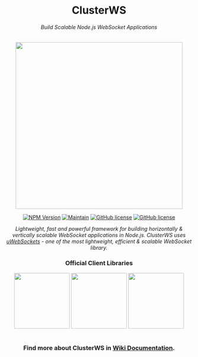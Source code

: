 <h1 align="center">ClusterWS</h1> 
<h6 align="center">Build Scalable Node.js WebSocket Applications</h6>

<p align="center">
 <img src="https://cdn.rawgit.com/goriunov/159120ca6a883d8d4e75543ec395d361/raw/d22028ecc726d7d3cc30a2a85cc7cc454b0afada/clusterws.svg" width="450">
</p>

<p align="center">
    <a href="https://www.npmjs.com/package/clusterws"><img src="https://img.shields.io/badge/npm-3.0.0-AE1E80.svg?style=for-the-badge" alt="NPM Version" /></a>
    <a href="https://github.com/ClusterWS/ClusterWS/graphs/commit-activity"><img src="https://img.shields.io/badge/Maintain-Yes-AE1E80.svg?style=for-the-badge" alt="Maintain" /></a>
    <a href="https://github.com/ClusterWS/ClusterWS/blob/master/LICENSE"><img src="https://img.shields.io/badge/LICENSE-MIT-AE1E80.svg?style=for-the-badge" alt="GitHub license"/></a>
    <a href="#"><img src="https://img.shields.io/badge/NODE.JS->=8-AE1E80.svg?style=for-the-badge" alt="GitHub license"/></a>
</p>

<p align="center">
    <i>Lightweight, fast and powerful framework for building horizontally & vertically scalable WebSocket applications in Node.js. ClusterWS uses <a href="https://github.com/uNetworking/uWebSockets">uWebSockets</a> - one of the most lightweight, efficient & scalable WebSocket library.</i>
</p>

<h3 align="center">
    Official Client Libraries
</h3>

<p align="center">
    <a href="https://github.com/ClusterWS/ClusterWS-Client-Swift"><img src="https://user-images.githubusercontent.com/18750503/37686010-8ec97d8c-2cfa-11e8-844a-3c79043d3c83.png" width="150"/></a>
    <a href="https://github.com/ClusterWS/ClusterWS-Client-Java"><img src="https://user-images.githubusercontent.com/18750503/37686016-96558d5c-2cfa-11e8-8d91-3a01122a73eb.png" 
    width="150" /></a>
    <a href="https://github.com/ClusterWS/ClusterWS-Client-JS"><img src="https://user-images.githubusercontent.com/18750503/37686031-9fa2d888-2cfa-11e8-911e-d844a8753b88.png" width="150"/></a>
</p>

<h1></h1>
<h3 align="center">
    Find more about ClusterWS in <a href="https://github.com/ClusterWS/ClusterWS/wiki"><strong>Wiki Documentation</strong></a>.
</h3>